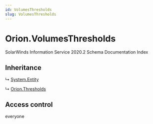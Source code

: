 ```yaml
---
id: VolumesThresholds
slug: VolumesThresholds
---
```


# Orion.VolumesThresholds

SolarWinds Information Service 2020.2 Schema Documentation Index

## Inheritance

↳ [System.Entity](./../System/Entity)

↳ [Orion.Thresholds](./../Orion/Thresholds)

## Access control

everyone

